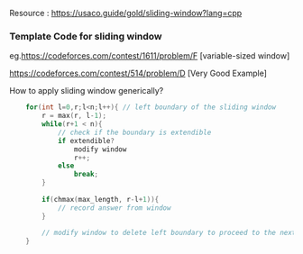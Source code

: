 
Resource : https://usaco.guide/gold/sliding-window?lang=cpp

### Template Code for sliding window 

eg.https://codeforces.com/contest/1611/problem/F [variable-sized window]

https://codeforces.com/contest/514/problem/D [Very Good Example]

How to apply sliding window generically? 

```cpp
    for(int l=0,r;l<n;l++){ // left boundary of the sliding window
        r = max(r, l-1);
        while(r+1 < n){
            // check if the boundary is extendible
            if extendible? 
                modify window 
                r++;
            else 
                break;
        }
        
        if(chmax(max_length, r-l+1)){
            // record answer from window
        }
        
        // modify window to delete left boundary to proceed to the next. 
    }
```
